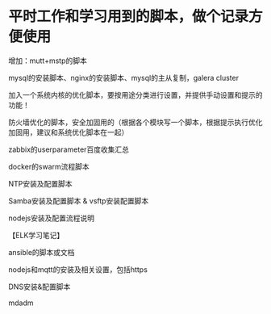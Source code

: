 # 平时工作和学习用到的脚本，做个记录方便使用

增加：mutt+mstp的脚本

mysql的安装脚本、nginx的安装脚本、mysql的主从复制，galera cluster

加入一个系统内核的优化脚本，要按用途分类进行设置，并提供手动设置和提示的功能！

防火墙优化的脚本，安全加固用的（根据各个模块写一个脚本，根据提示执行优化加固用，建议和系统优化脚本在一起）

zabbix的userparameter百度收集汇总

docker的swarm流程脚本

NTP安装及配置脚本

Samba安装及配置脚本 & vsftp安装配置脚本

nodejs安装及配置流程说明

【ELK学习笔记】

ansible的脚本或文档

nodejs和mqtt的安装及相关设置，包括https

DNS安装&配置脚本

mdadm
